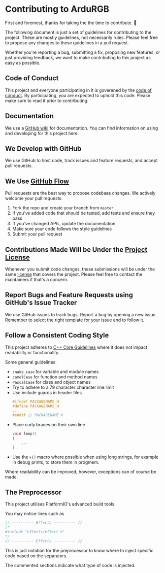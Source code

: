 # Contributing to ArduRGB

First and foremost, thanks for taking the the time to contribute. :raised_hands:

The following document is just a set of guidelines for contributing to the project.
These are mostly guidelines, not necessarily rules.
Please feel free to propose any changes to these guidelines in a pull request.

Whether you're reporting a bug, submitting a fix, proposing new features, or just providing feedback, we want to make contributing to this project as easy as possible.

## Code of Conduct

This project and everyone participating in it is goverened by the [code of conduct](CODE_OF_CONDUCT.md).
By participating, you are expected to uphold this code.
Please make sure to read it prior to contributing.

## Documentation

We use a [GitHub wiki](https://github.com/milan338/ArduRGB/wiki) for documentation.
You can find information on using and developing for this project here.

## We Develop with GitHub

We use GitHub to host code, track issues and feature requests, and accept pull requests.

## We Use [GitHub Flow](https://guides.github.com/introduction/flow/index.html)

Pull requests are the best way to propose codebase changes.
We actively welcome your pull requests:
1. Fork the repo and create your branch from `master`
2. If you've added code that should be tested, add tests and ensure they pass
3. If you've changed APIs, update the documentation
4. Make sure your code follows the style guidelines
5. Submit your pull request

## Contributions Made Will be Under the [Project License](LICENSE)

Whenever you submit code changes, these submissions will be under the same [license](LICENSE) that covers the project.
Please feel free to contact the maintainers if that's a concern.

## Report Bugs and Feature Requests using GitHub's Issue Tracker

We use GitHub issues to track bugs.
Report a bug by opening a new issue.
Remember to select the right template for your issue and to follow it.

## Follow a Consistent Coding Style

This project adheres to [C++ Core Guidelines](https://github.com/isocpp/CppCoreGuidelines) where it does not impact readability or functionality.

Some general guidelines:
- `snake_case` for variable and module names
- `camelCase` for function and method names
- `PascalCase` for class and object names
- Try to adhere to a 79 character character line limit
- Use include guards in header files
  ```c++
  #ifndef PACKAGENAME_H
  #define PACKAGENAME_H
  ...
  #endif // PACKAGENAME_H 
  ```
- Place curly braces on their own line
  ```c++
  void loop()
  {
      ...
  }
  ```
- Use the `F()` macro where possible when using long strings, for example in debug prints, to store them in progmem.

Where readability can be improved, however, exceptions can of course be made.

## The Preprocessor

This project utilises PlatformIO's advanced build tools.

You may notice lines such as 

```c++
// ---------- Effects ---------- //
/*
#include "effects/effect.h"
*/
// ---------- Effects ---------- //
```
This is just notation for the preprocessor to know where to inject specific code based on the separators.

The commented sections indicate what type of code is injected.
